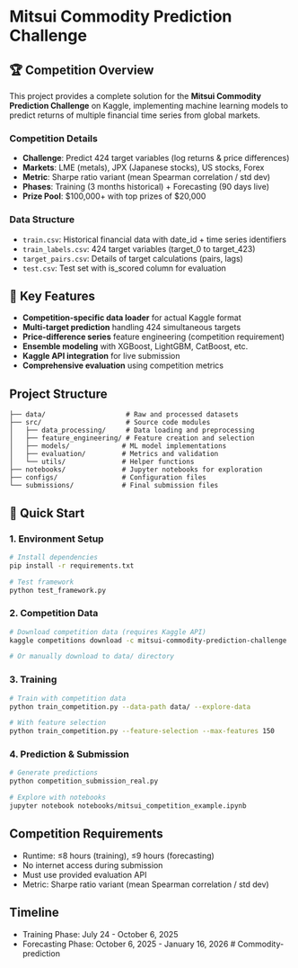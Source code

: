 # Mitsui Commodity Prediction Challenge

## 🏆 Competition Overview
This project provides a complete solution for the **Mitsui Commodity Prediction Challenge** on Kaggle, implementing machine learning models to predict returns of multiple financial time series from global markets.

### Competition Details
- **Challenge**: Predict 424 target variables (log returns & price differences)
- **Markets**: LME (metals), JPX (Japanese stocks), US stocks, Forex
- **Metric**: Sharpe ratio variant (mean Spearman correlation / std dev)
- **Phases**: Training (3 months historical) + Forecasting (90 days live)
- **Prize Pool**: $100,000+ with top prizes of $20,000

### Data Structure
- `train.csv`: Historical financial data with date_id + time series identifiers
- `train_labels.csv`: 424 target variables (target_0 to target_423)
- `target_pairs.csv`: Details of target calculations (pairs, lags)
- `test.csv`: Test set with is_scored column for evaluation

## 🚀 Key Features
- **Competition-specific data loader** for actual Kaggle format
- **Multi-target prediction** handling 424 simultaneous targets
- **Price-difference series** feature engineering (competition requirement)
- **Ensemble modeling** with XGBoost, LightGBM, CatBoost, etc.
- **Kaggle API integration** for live submission
- **Comprehensive evaluation** using competition metrics

## Project Structure
```
├── data/                    # Raw and processed datasets
├── src/                     # Source code modules
│   ├── data_processing/     # Data loading and preprocessing
│   ├── feature_engineering/ # Feature creation and selection
│   ├── models/             # ML model implementations
│   ├── evaluation/         # Metrics and validation
│   └── utils/              # Helper functions
├── notebooks/              # Jupyter notebooks for exploration
├── configs/                # Configuration files
└── submissions/            # Final submission files
```

## 🚀 Quick Start

### 1. Environment Setup
```bash
# Install dependencies
pip install -r requirements.txt

# Test framework
python test_framework.py
```

### 2. Competition Data
```bash
# Download competition data (requires Kaggle API)
kaggle competitions download -c mitsui-commodity-prediction-challenge

# Or manually download to data/ directory
```

### 3. Training
```bash
# Train with competition data
python train_competition.py --data-path data/ --explore-data

# With feature selection
python train_competition.py --feature-selection --max-features 150
```

### 4. Prediction & Submission
```bash
# Generate predictions
python competition_submission_real.py

# Explore with notebooks
jupyter notebook notebooks/mitsui_competition_example.ipynb
```

## Competition Requirements
- Runtime: ≤8 hours (training), ≤9 hours (forecasting)
- No internet access during submission
- Must use provided evaluation API
- Metric: Sharpe ratio variant (mean Spearman correlation / std dev)

## Timeline
- Training Phase: July 24 - October 6, 2025
- Forecasting Phase: October 6, 2025 - January 16, 2026
#   C o m m o d i t y - p r e d i c t i o n  
 